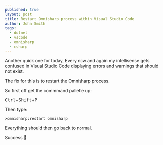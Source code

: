 ```yaml
---
published: true
layout: post
title: Restart Omnisharp process within Visual Studio Code
author: John Smith
tags:
  - dotnet
  - vscode
  - omnisharp
  - csharp
---
```

Another quick one for today, Every now and again my intellisense gets confused in Visual Studio Code displaying errors and warnings that should not exist.

The fix for this is to restart the Omnisharp process.

So first off get the commmand pallette up:

<kbd>Ctrl</kbd>+<kbd>Shift</kbd>+<kbd>P</kbd>

Then type:

`>omnisharp:restart omnisharp`

Everything should then go back to normal.

Success 🎉
